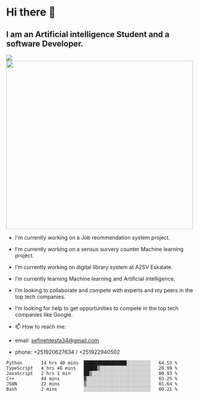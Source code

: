 # Hi there 👋
## I am an Artificial intelligence Student and a software Developer.
<img src = "https://github-readme-stats.vercel.app/api?username=sefinehtesfa34&&show_icons=true&title_color=ffffff&icon_color=bb2acf&text_color=daf7dc&bg_color=151515"/>
<img src="https://wakatime.com/share/@sefinehtesfa34/ae9674e3-b462-4438-9120-52fc3d0ffbbb.png" width ="500" height = "450"/>

- I'm currently working on a Job reommendation system project.
- I'm currently working on a sensus survery counter Machine learning project.
-  I’m currently working on digital library system at A2SV Eskalate.
-  I’m currently learning Machine learning and Artificial intelligence.
-  I’m looking to collaborate and compete with experts and my peers in the top tech companies.
-  I’m looking for help to get opportunities to compete in the top tech companies like Google.

- 📫 How to reach me: 
- email: sefinehtesfa34@gmail.com
- phone: +251920627634 / +251922940502
<!--START_SECTION:waka-->

```text
Python       14 hrs 40 mins  ████████████████░░░░░░░░░   64.53 %
TypeScript   4 hrs 46 mins   █████▒░░░░░░░░░░░░░░░░░░░   20.99 %
JavaScript   2 hrs 1 min     ██▒░░░░░░░░░░░░░░░░░░░░░░   08.93 %
C++          44 mins         ▓░░░░░░░░░░░░░░░░░░░░░░░░   03.25 %
JSON         22 mins         ▒░░░░░░░░░░░░░░░░░░░░░░░░   01.64 %
Bash         2 mins          ░░░░░░░░░░░░░░░░░░░░░░░░░   00.21 %
```

<!--END_SECTION:waka-->
